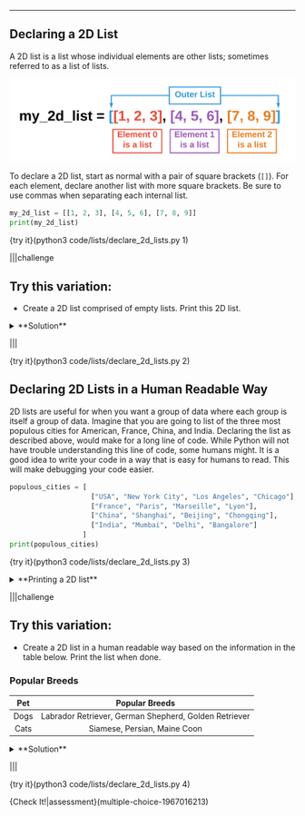 ----------

## Declaring a 2D List

A 2D list is a list whose individual elements are other lists; sometimes referred to as a list of lists.

![2D List](.guides/images/2d_lists.png)

To declare a 2D list, start as normal with a pair of square brackets (`[]`). For each element, declare another list with more square brackets. Be sure to use commas when separating each internal list.

```python
my_2d_list = [[1, 2, 3], [4, 5, 6], [7, 8, 9]]
print(my_2d_list)
```

{try it}(python3 code/lists/declare_2d_lists.py 1)

|||challenge
## Try this variation:
* Create a 2D list comprised of empty lists. Print this 2D list.
<details><summary>**Solution**</summary><img src=".guides/images/empty_2d_list.png" /></details>

|||

{try it}(python3 code/lists/declare_2d_lists.py 2)

## Declaring 2D Lists in a Human Readable Way

2D lists are useful for when you want a group of data where each group is itself a group of data. Imagine that you are going to list of the three most populous cities for American, France, China, and India. Declaring the list as described above, would make for a long line of code. While Python will not have trouble understanding this line of code, some humans might. It is a good idea to write your code in a way that is easy for humans to read. This will make debugging your code easier. 

```python
populous_cities = [
                    ["USA", "New York City", "Los Angeles", "Chicago"],
                    ["France", "Paris", "Marseille", "Lyon"],
                    ["China", "Shanghai", "Beijing", "Chongqing"],
                    ["India", "Mumbai", "Delhi", "Bangalore"]
                  ]
print(populous_cities)
```

{try it}(python3 code/lists/declare_2d_lists.py 3)

<details><summary>**Printing a 2D list**</summary>The standard `print` statement does not print a 2D list in a human readable way. However, it is possible to print a 2D list in a more readable way. This will be covered on a later page.</details>

|||challenge
## Try this variation:
* Create a 2D list in a human readable way based on the information in the table below. Print the list when done.
### Popular Breeds
|Pet|Popular Breeds|
|:-:|:------------:|
|Dogs|Labrador Retriever, German Shepherd, Golden Retriever|
|Cats|Siamese, Persian, Maine Coon|
<details><summary>**Solution**</summary><img src=".guides/images/human_readable_2d_list.png" /></details>

|||

{try it}(python3 code/lists/declare_2d_lists.py 4)

{Check It!|assessment}(multiple-choice-1967016213)

